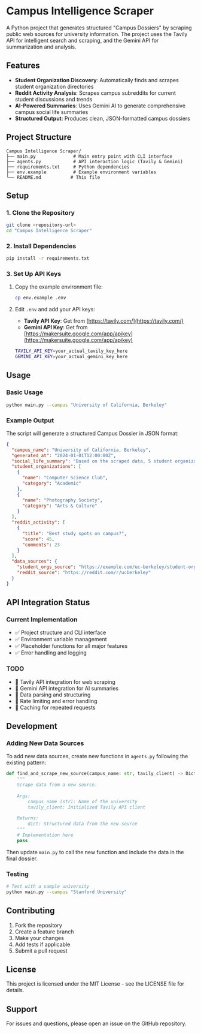 # Campus Intelligence Scraper

A Python project that generates structured "Campus Dossiers" by scraping public web sources for university information. The project uses the Tavily API for intelligent search and scraping, and the Gemini API for summarization and analysis.

## Features

- **Student Organization Discovery**: Automatically finds and scrapes student organization directories
- **Reddit Activity Analysis**: Scrapes campus subreddits for current student discussions and trends
- **AI-Powered Summaries**: Uses Gemini AI to generate comprehensive campus social life summaries
- **Structured Output**: Produces clean, JSON-formatted campus dossiers

## Project Structure

```
Campus Intelligence Scraper/
├── main.py              # Main entry point with CLI interface
├── agents.py            # API interaction logic (Tavily & Gemini)
├── requirements.txt     # Python dependencies
├── env.example          # Example environment variables
└── README.md           # This file
```

## Setup

### 1. Clone the Repository

```bash
git clone <repository-url>
cd "Campus Intelligence Scraper"
```

### 2. Install Dependencies

```bash
pip install -r requirements.txt
```

### 3. Set Up API Keys

1. Copy the example environment file:
   ```bash
   cp env.example .env
   ```

2. Edit `.env` and add your API keys:
   - **Tavily API Key**: Get from [https://tavily.com/](https://tavily.com/)
   - **Gemini API Key**: Get from [https://makersuite.google.com/app/apikey](https://makersuite.google.com/app/apikey)

   ```bash
   TAVILY_API_KEY=your_actual_tavily_key_here
   GEMINI_API_KEY=your_actual_gemini_key_here
   ```

## Usage

### Basic Usage

```bash
python main.py --campus "University of California, Berkeley"
```

### Example Output

The script will generate a structured Campus Dossier in JSON format:

```json
{
  "campus_name": "University of California, Berkeley",
  "generated_at": "2024-01-01T12:00:00Z",
  "social_life_summary": "Based on the scraped data, 5 student organizations were identified...",
  "student_organizations": [
    {
      "name": "Computer Science Club",
      "category": "Academic"
    },
    {
      "name": "Photography Society", 
      "category": "Arts & Culture"
    }
  ],
  "reddit_activity": [
    {
      "title": "Best study spots on campus?",
      "score": 45,
      "comments": 23
    }
  ],
  "data_sources": {
    "student_orgs_source": "https://example.com/uc-berkeley/student-orgs",
    "reddit_source": "https://reddit.com/r/ucberkeley"
  }
}
```

## API Integration Status

### Current Implementation

- ✅ Project structure and CLI interface
- ✅ Environment variable management
- ✅ Placeholder functions for all major features
- ✅ Error handling and logging

### TODO

- 🔄 Tavily API integration for web scraping
- 🔄 Gemini API integration for AI summaries
- 🔄 Data parsing and structuring
- 🔄 Rate limiting and error handling
- 🔄 Caching for repeated requests

## Development

### Adding New Data Sources

To add new data sources, create new functions in `agents.py` following the existing pattern:

```python
def find_and_scrape_new_source(campus_name: str, tavily_client) -> Dict:
    """
    Scrape data from a new source.
    
    Args:
        campus_name (str): Name of the university
        tavily_client: Initialized Tavily API client
    
    Returns:
        dict: Structured data from the new source
    """
    # Implementation here
    pass
```

Then update `main.py` to call the new function and include the data in the final dossier.

### Testing

```bash
# Test with a sample university
python main.py --campus "Stanford University"
```

## Contributing

1. Fork the repository
2. Create a feature branch
3. Make your changes
4. Add tests if applicable
5. Submit a pull request

## License

This project is licensed under the MIT License - see the LICENSE file for details.

## Support

For issues and questions, please open an issue on the GitHub repository.
